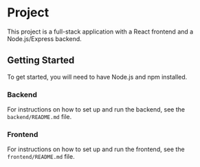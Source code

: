 # Project

This project is a full-stack application with a React frontend and a Node.js/Express backend.

## Getting Started

To get started, you will need to have Node.js and npm installed.

### Backend

For instructions on how to set up and run the backend, see the `backend/README.md` file.

### Frontend

For instructions on how to set up and run the frontend, see the `frontend/README.md` file.
